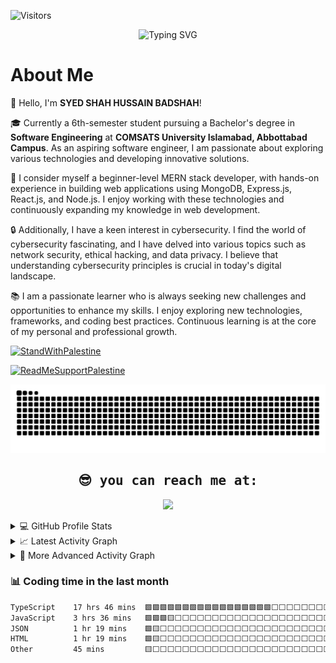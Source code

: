 ![Visitors](https://api.visitorbadge.io/api/visitors?path=https%3A%2F%2Fgithub.com%2FShahxHussain&label=Visitors%2FViews&countColor=%23263759)

<p align ="center">
<img src="https://readme-typing-svg.demolab.com?font=Fira+Code&size=25&duration=2599&pause=503&color=FF3A12&background=4EFF4100&width=435&lines=Its+Me -+SYED+SHAH+HUSSAIN;Future+Software+Engineer;Junior+MERN+Stack+Developer;CyberSecurity+Enthusiast" alt="Typing SVG" />
  </p>
  
  <h1>About Me</h1>
  <p>
    👋 Hello, I'm <strong>SYED SHAH HUSSAIN BADSHAH</strong>!
  </p>
  <p>
    🎓 Currently a 6th-semester student pursuing a Bachelor's degree in <strong>Software Engineering</strong> at <strong>COMSATS University Islamabad, Abbottabad Campus</strong>. As an aspiring software engineer, I am passionate about exploring various technologies and developing innovative solutions.
  </p>
  <p>
    🚀 I consider myself a beginner-level MERN stack developer, with hands-on experience in building web applications using MongoDB, Express.js, React.js, and Node.js. I enjoy working with these technologies and continuously expanding my knowledge in web development.
  </p>
  <p>
    🔒 Additionally, I have a keen interest in cybersecurity. I find the world of cybersecurity fascinating, and I have delved into various topics such as network security, ethical hacking, and data privacy. I believe that understanding cybersecurity principles is crucial in today's digital landscape.
  </p>
  <p>
    📚 I am a passionate learner who is always seeking new challenges and opportunities to enhance my skills. I enjoy exploring new technologies, frameworks, and coding best practices. Continuous learning is at the core of my personal and professional growth.
  </p>

[![StandWithPalestine](https://raw.githubusercontent.com/Safouene1/support-palestine-banner/master/StandWithPalestine.svg)](https://github.com/Safouene1/support-palestine-banner)


[![ReadMeSupportPalestine](https://raw.githubusercontent.com/Safouene1/support-palestine-banner/master/banner-support.svg)](https://github.com/Safouene1/support-palestine-banner)

<div align="center">
<!-- website link -->
    <a href=""> 
        <img src="https://github.com/shahxhussain/shahxhussain/blob/output/github-snake-dark.svg" alt="snake" />
    </a>
</div>

<div>
  <samp>
            <h2 align="center">😎 you can reach me at:</h2>
            <p align="center">
                <a href="" target="blank">
                    <img src="https://img.shields.io/badge/linkedin-%231DA1F2.svg?style=for-the-badge&logo=linkedin&logoColor=white" height="30" />
                </a>
            </p>
        </samp>
    </div>

<details>
  <summary>💻 GitHub Profile Stats</summary>
    <div>
        <h2 align="center">📊 Github Stats</h2>
        <br />
        <p align="center">
            <a href="https://github.com/shahxhussainr">
                <img src="https://github-readme-streak-stats-blush-two.vercel.app?user=shahxhussain&theme=dark&hide_border=true&date_format=j%20M%5B%20Y%5D" />
            </a>
        </p>
        <p align="center">
            <a href="https://github.com/shahxhussain">
                <img width="49.5%" src="https://github-readme-stats.vercel.app/api?username=shahxhussain&show_icons=true&count_private=true&theme=react&hide_border=true&bg_color=0D1117" />
                <img width="49.5%" src="https://github-readme-activity-graph.vercel.app/graph?username=shahxhussain&bg_color=0D1117&color=5BCDEC&line=5BCDEC&point=FFFFFF&hide_border=true" />
            </a>
        </p>
    </div>
</details>



<details>
  <summary>📈 Latest Activity Graph</summary>
  <br/>
  <h2 align="center">👇 latest contribution 👇</h2>
    <a href="https://github.com/shahxhussain/"><img alt="ShahxHussain's Activity Graph" src="https://github-readme-activity-graph.vercel.app/graph?username=shahxhussain&bg_color=0D1117&color=5BCDEC&line=5BCDEC&point=FFFFFF&hide_border=true" /></a>
</details>

<details>
    <summary>🤡 More Advanced Activity Graph</summary>
    <br />
    <h2 align="center">🤡 More Advanced Activity Graph</h2>
    <img src="https://raw.githubusercontent.com/shahxhussain/shahxhussain/master/profile-3d-contrib/profile-night-green.svg" />
</details>

### :bar_chart: Coding time in the last month

<!--START_SECTION:waka-->

```txt
TypeScript    17 hrs 46 mins  🟩🟩🟩🟩🟩🟩🟩🟩🟩🟩🟩🟩🟩🟩🟩🟩🟩⬜⬜⬜⬜⬜⬜⬜⬜   68.40 %
JavaScript    3 hrs 36 mins   🟩🟩🟩🟨⬜⬜⬜⬜⬜⬜⬜⬜⬜⬜⬜⬜⬜⬜⬜⬜⬜⬜⬜⬜⬜   13.90 %
JSON          1 hr 19 mins    🟩🟨⬜⬜⬜⬜⬜⬜⬜⬜⬜⬜⬜⬜⬜⬜⬜⬜⬜⬜⬜⬜⬜⬜⬜   05.09 %
HTML          1 hr 19 mins    🟩🟨⬜⬜⬜⬜⬜⬜⬜⬜⬜⬜⬜⬜⬜⬜⬜⬜⬜⬜⬜⬜⬜⬜⬜   05.09 %
Other         45 mins         🟨⬜⬜⬜⬜⬜⬜⬜⬜⬜⬜⬜⬜⬜⬜⬜⬜⬜⬜⬜⬜⬜⬜⬜⬜   02.93 %
```

<!--END_SECTION:waka-->
